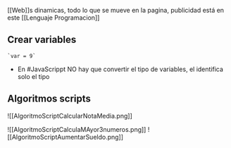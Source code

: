 [[Web]]s  dinamicas, todo lo que se mueve en la pagina, publicidad está en este [[Lenguaje Programacion]]

## Crear variables

```
`var = 9`
```

- En #JavaScrippt NO hay que convertir el tipo de variables, el identifica solo el tipo


## Algoritmos scripts


![[AlgoritmoScriptCalcularNotaMedia.png]]

![[AlgoritmoScriptCalculaMAyor3numeros.png]]
![[AlgoritmoScriptAumentarSueldo.png]]